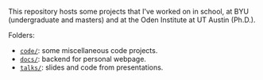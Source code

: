 This repository hosts some projects that I've worked on in school, at BYU (undergraduate and masters) and at the Oden Institute at UT Austin (Ph.D.).

Folders:
- [`code/`](/code): some miscellaneous code projects.
- [`docs/`](/docs): backend for personal webpage.
- [`talks/`](/talks): slides and code from presentations.
